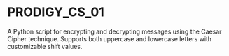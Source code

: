 # PRODIGY_CS_01
A Python script for encrypting and decrypting messages using the Caesar Cipher technique. Supports both uppercase and lowercase letters with customizable shift values.
